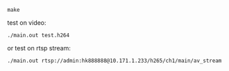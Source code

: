 `make`

test on video:

`./main.out test.h264`

or test on rtsp stream:

`./main.out rtsp://admin:hk888888@10.171.1.233/h265/ch1/main/av_stream`
